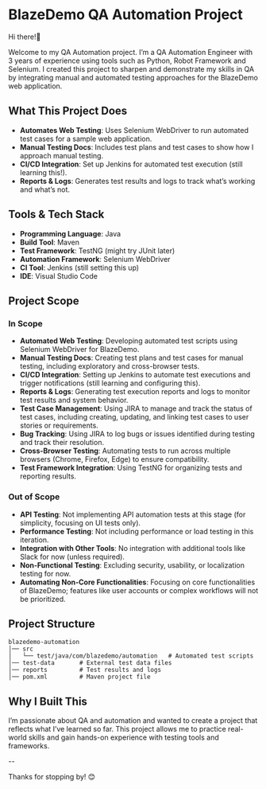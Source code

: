 
# BlazeDemo QA Automation Project  

Hi there!👋 

Welcome to my QA Automation project. I’m a QA Automation Engineer with 3 years of experience using tools such as Python, Robot Framework and Selenium. I created this project to sharpen and demonstrate my skills in QA by integrating manual and automated testing approaches for the BlazeDemo web application.

## What This Project Does  

- **Automates Web Testing**: Uses Selenium WebDriver to run automated test cases for a sample web application.  
- **Manual Testing Docs**: Includes test plans and test cases to show how I approach manual testing.  
- **CI/CD Integration**: Set up Jenkins for automated test execution (still learning this!).  
- **Reports & Logs**: Generates test results and logs to track what’s working and what’s not.  

## Tools & Tech Stack  

- **Programming Language**: Java  
- **Build Tool**: Maven  
- **Test Framework**: TestNG (might try JUnit later)  
- **Automation Framework**: Selenium WebDriver  
- **CI Tool**: Jenkins (still setting this up)  
- **IDE**: Visual Studio Code

## Project Scope

### **In Scope**
- **Automated Web Testing**: Developing automated test scripts using Selenium WebDriver for BlazeDemo.
- **Manual Testing Docs**: Creating test plans and test cases for manual testing, including exploratory and cross-browser tests.
- **CI/CD Integration**: Setting up Jenkins to automate test executions and trigger notifications (still learning and configuring this).
- **Reports & Logs**: Generating test execution reports and logs to monitor test results and system behavior.
- **Test Case Management**: Using JIRA to manage and track the status of test cases, including creating, updating, and linking test cases to user stories or requirements.
- **Bug Tracking**: Using JIRA to log bugs or issues identified during testing and track their resolution.
- **Cross-Browser Testing**: Automating tests to run across multiple browsers (Chrome, Firefox, Edge) to ensure compatibility.
- **Test Framework Integration**: Using TestNG for organizing tests and reporting results.

### **Out of Scope**
- **API Testing**: Not implementing API automation tests at this stage (for simplicity, focusing on UI tests only).
- **Performance Testing**: Not including performance or load testing in this iteration.
- **Integration with Other Tools**: No integration with additional tools like Slack for now (unless required).
- **Non-Functional Testing**: Excluding security, usability, or localization testing for now.
- **Automating Non-Core Functionalities**: Focusing on core functionalities of BlazeDemo; features like user accounts or complex workflows will not be prioritized.

## Project Structure  

```
blazedemo-automation
│── src
│   └── test/java/com/blazedemo/automation   # Automated test scripts  
│── test-data       # External test data files  
│── reports         # Test results and logs  
│── pom.xml         # Maven project file  
```

## Why I Built This  
I’m passionate about QA and automation and wanted to create a project that reflects what I’ve learned so far. This project allows me to practice real-world skills and gain hands-on experience with testing tools and frameworks.  

--

Thanks for stopping by! 😊  
